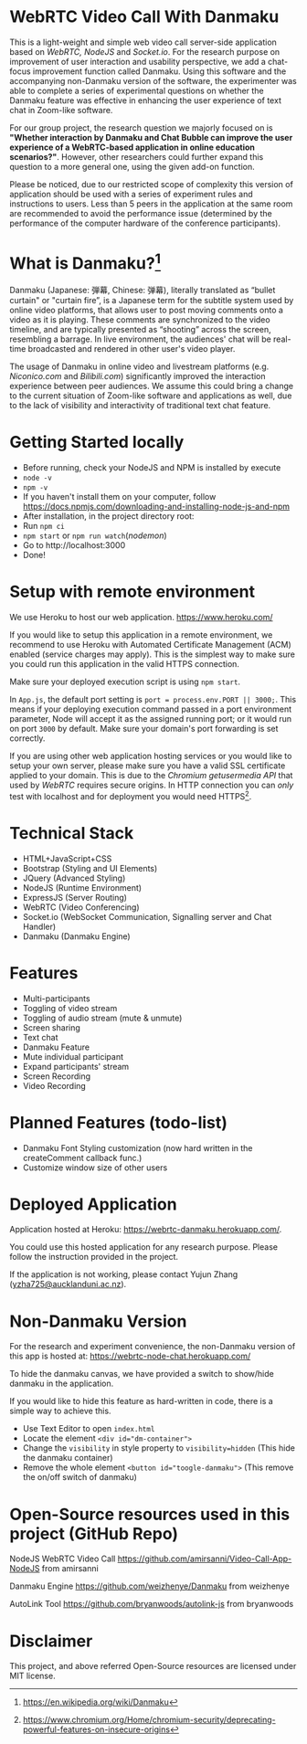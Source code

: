 # WebRTC Video Call With Danmaku

This is a light-weight and simple web video call server-side application based on *WebRTC, NodeJS* and *Socket.io*. For the research purpose on improvement of user interaction and usability perspective, we add a chat-focus improvement function called Danmaku. Using this software and the accompanying non-Danmaku version of the software, the experimenter was able to complete a series of experimental questions on whether the Danmaku feature was effective in enhancing the user experience of text chat in Zoom-like software.

For our group project, the research question we majorly focused on is **"Whether interaction by Danmaku and Chat Bubble can improve the user experience of a WebRTC-based application in online education scenarios?"**. However, other researchers could further expand this question to a more general one, using the given add-on function.

Please be noticed, due to our restricted scope of complexity this version of application should be used with a series of experiment rules and instructions to users. Less than 5 peers in the application at the same room are recommended to avoid the performance issue (determined by the performance of the computer hardware of the conference participants).

# What is Danmaku?[^1]
Danmaku (Japanese: 弾幕, Chinese: 弹幕), literally translated as “bullet curtain" or "curtain fire”, is a Japanese term for the subtitle system used by online video platforms, that allows user to post moving comments onto a video as it is playing. These comments are synchronized to the video timeline, and are typically presented as “shooting” across the screen, resembling a barrage. In live environment, the audiences' chat will be real-time broadcasted and rendered in other user's video player.

The usage of Danmaku in online video and livestream platforms (e.g. *Niconico.com* and *Bilibili.com*) significantly improved the interaction experience between peer audiences. We assume this could bring a change to the current situation of Zoom-like software and applications as well, due to the lack of visibility and interactivity of traditional text chat feature.


# Getting Started locally
- Before running, check your NodeJS and NPM is installed by execute 
- `node -v`
- `npm -v`
- If you haven't install them on your computer, follow https://docs.npmjs.com/downloading-and-installing-node-js-and-npm
- After installation, in the project directory root:
- Run `npm ci`
- `npm start` or `npm run watch`(*nodemon*)
- Go to http://localhost:3000
- Done!

# Setup with remote environment
We use Heroku to host our web application. https://www.heroku.com/

If you would like to setup this application in a remote environment, we recommend to use Heroku with Automated Certificate Management (ACM) enabled (service charges may apply). This is the simplest way to make sure you could run this application in the valid HTTPS connection. 

Make sure your deployed execution script is using `npm start`.

In `App.js`, the default port setting is `port = process.env.PORT || 3000;`. This means if your deploying execution command passed in a port environment parameter, Node will accept it as the assigned running port; or it would run on port `3000` by default. Make sure your domain's port forwarding is set correctly.

If you are using other web application hosting services or you would like to setup your own server, please make sure you have a valid SSL certificate applied to your domain. This is due to the *Chromium getusermedia API* that used by *WebRTC* requires secure origins. In HTTP connection you can *only* test with localhost and for deployment you would need HTTPS[^2].

# Technical Stack
- HTML+JavaScript+CSS 
- Bootstrap (Styling and UI Elements)
- JQuery (Advanced Styling)
- NodeJS (Runtime Environment)
- ExpressJS (Server Routing) 
- WebRTC (Video Conferencing)
- Socket.io (WebSocket Communication, Signalling server and Chat Handler)
- Danmaku (Danmaku Engine)

# Features
- Multi-participants
- Toggling of video stream
- Toggling of audio stream (mute & unmute)
- Screen sharing
- Text chat
- Danmaku Feature
- Mute individual participant
- Expand participants' stream
- Screen Recording
- Video Recording

# Planned Features (todo-list)
- Danmaku Font Styling customization (now hard written in the createComment callback func.)
- Customize window size of other users
 
# Deployed Application
Application hosted at Heroku: https://webrtc-danmaku.herokuapp.com/.

You could use this hosted application for any research purpose. Please follow the instruction provided in the project. 

If the application is not working, please contact Yujun Zhang (yzha725@aucklanduni.ac.nz).

# Non-Danmaku Version
For the research and experiment convenience, the non-Danmaku version of this app is hosted at: https://webrtc-node-chat.herokuapp.com/

To hide the danmaku canvas, we have provided a switch to show/hide danmaku in the application.

If you would like to hide this feature as hard-written in code, there is a simple way to achieve this.
- Use Text Editor to open `index.html`
- Locate the element `<div id="dm-container">`
- Change the `visibility` in style property to `visibility=hidden` (This hide the danmaku container)
- Remove the whole element `<button id="toogle-danmaku">` (This remove the on/off switch of danmaku)

# Open-Source resources used in this project (GitHub Repo)
NodeJS WebRTC Video Call https://github.com/amirsanni/Video-Call-App-NodeJS from amirsanni

Danmaku Engine https://github.com/weizhenye/Danmaku from weizhenye

AutoLink Tool https://github.com/bryanwoods/autolink-js from bryanwoods

# Disclaimer
This project, and above referred Open-Source resources are licensed under MIT license.

[^1]: https://en.wikipedia.org/wiki/Danmaku

[^2]: https://www.chromium.org/Home/chromium-security/deprecating-powerful-features-on-insecure-origins

